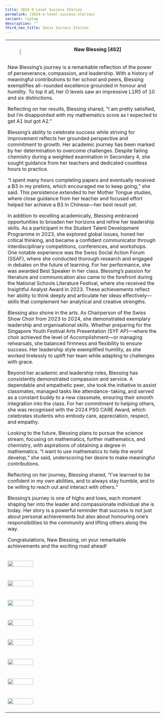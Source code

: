 ```yaml
---
title: 2024 O Level Success Stories
permalink: /2024-o-level-success-stories/
variant: tiptap
description: ""
third_nav_title: Swiss Success Stories
---
```

<table style="minWidth: 50px">
<colgroup>
<col>
<col>
</colgroup>
<tbody>
<tr>
<th rowspan="1" colspan="1">
<p></p>
<div class="isomer-image-wrapper">
<img style="width: 20%;" height="auto" width="100%" alt="" src="/images/Blessing.jpg">
</div>
</th>
<th rowspan="1" colspan="1">
<p></p>
<p></p>
<p></p>
<p></p>
<p></p>
<p></p>
<p></p>
<p></p>
<p><strong>Naw Blessing [4S2]</strong>
</p>
</th>
</tr>
<tr>
<td rowspan="1" colspan="2">
<p>Naw Blessing’s journey is a remarkable reflection of the power of perseverance,
compassion, and leadership. With a history of meaningful contributions
to her school and peers, Blessing exemplifies all-rounded excellence grounded
in honour and humility. To top it all, her O levels saw an impressive L1R5
of 10 and six distinctions.</p>
<p>Reflecting on her results, Blessing shared, "I am pretty satisfied, but
I’m disappointed with my mathematics score as I expected to get A1 but
got A2."</p>
<p>Blessing’s ability to celebrate success while striving for improvement
reflects her grounded perspective and commitment to growth. Her academic
journey has been marked by her determination to overcome challenges. Despite
failing chemistry during a weighted examination in Secondary 4, she sought
guidance from her teachers and dedicated countless hours to practice.</p>
<p>“I spent many hours completing papers and eventually received a B3 in
my prelims, which encouraged me to keep going,” she said. This persistence
extended to her Mother Tongue studies, where close guidance from her teacher
and focused effort helped her achieve a B3 in Chinese—her best result yet.</p>
<p>In addition to excelling academically, Blessing embraced opportunities
to broaden her horizons and refine her leadership skills. As a participant
in the Student Talent Development Programme in 2023, she explored global
issues, honed her critical thinking, and became a confident communicator
through interdisciplinary competitions, conferences, and workshops. One
notable experience was the Swiss Social Action Forum (SSAF), where she
conducted thorough research and engaged in debates on the future of learning.
For her performance, she was awarded Best Speaker in her class. Blessing’s
passion for literature and communication also came to the forefront during
the National Schools Literature Festival, where she received the Insightful
Analyst Award in 2023. These achievements reflect her ability to think
deeply and articulate her ideas effectively—skills that complement her
analytical and creative strengths.</p>
<p>Blessing also shone in the arts. As Chairperson of the Swiss Show Choir
from 2023 to 2024, she demonstrated exemplary leadership and organisational
skills. Whether preparing for the Singapore Youth Festival Arts Presentation
(SYF AP)—where the choir achieved the level of Accomplishment—or managing
rehearsals, she balanced firmness and flexibility to ensure success. Her
leadership style exemplified humility, as she worked tirelessly to uplift
her team while adapting to challenges with grace.</p>
<p>Beyond her academic and leadership roles, Blessing has consistently demonstrated
compassion and service. A dependable and empathetic peer, she took the
initiative to assist classmates, managed tasks like attendance-taking,
and served as a constant buddy to a new classmate, ensuring their smooth
integration into the class. For her commitment to helping others, she was
recognised with the 2024 PSG CARE Award, which celebrates students who
embody care, appreciation, respect, and empathy.</p>
<p>Looking to the future, Blessing plans to pursue the science stream, focusing
on mathematics, further mathematics, and chemistry, with aspirations of
obtaining a degree in mathematics. “I want to use mathematics to help the
world develop,” she said, underscoring her desire to make meaningful contributions.</p>
<p>Reflecting on her journey, Blessing shared, “I’ve learned to be confident
in my own abilities, and to always stay humble, and to be willing to reach
out and interact with others.”</p>
<p>Blessing’s journey is one of highs and lows, each moment shaping her into
the leader and compassionate individual she is today. Her story is a powerful
reminder that success is not just about personal achievements but also
about honouring one’s responsibilities to the community and lifting others
along the way.</p>
<p>Congratulations, Naw Blessing, on your remarkable achievements and the
exciting road ahead!</p>
</td>
</tr>
<tr>
<td rowspan="1" colspan="1">
<p></p>
<div class="isomer-image-wrapper">
<img style="width: 100%" height="auto" width="100%" alt="" src="/images/Firdaus.jpg">
</div>
</td>
<td rowspan="1" colspan="1">
<p></p>
</td>
</tr>
<tr>
<td rowspan="1" colspan="2">
<p></p>
</td>
</tr>
<tr>
<td rowspan="1" colspan="1">
<p></p>
<div class="isomer-image-wrapper">
<img style="width: 100%" height="auto" width="100%" alt="" src="/images/Daniel.jpg">
</div>
</td>
<td rowspan="1" colspan="1">
<p></p>
</td>
</tr>
<tr>
<td rowspan="1" colspan="2">
<p></p>
</td>
</tr>
<tr>
<td rowspan="1" colspan="1">
<p></p>
<div class="isomer-image-wrapper">
<img style="width: 100%" height="auto" width="100%" alt="" src="/images/Raidu.jpg">
</div>
</td>
<td rowspan="1" colspan="1">
<p></p>
</td>
</tr>
<tr>
<td rowspan="1" colspan="2">
<p></p>
</td>
</tr>
<tr>
<td rowspan="1" colspan="1">
<p></p>
<div class="isomer-image-wrapper">
<img style="width: 100%" height="auto" width="100%" alt="" src="/images/Weiqi.jpg">
</div>
</td>
<td rowspan="1" colspan="1">
<p></p>
</td>
</tr>
<tr>
<td rowspan="1" colspan="2">
<p></p>
</td>
</tr>
<tr>
<td rowspan="1" colspan="1">
<p></p>
<div class="isomer-image-wrapper">
<img style="width: 100%" height="auto" width="100%" alt="" src="/images/Alby.jpg">
</div>
</td>
<td rowspan="1" colspan="1">
<p></p>
</td>
</tr>
<tr>
<td rowspan="1" colspan="2">
<p></p>
</td>
</tr>
<tr>
<td rowspan="1" colspan="1">
<p></p>
<div class="isomer-image-wrapper">
<img style="width: 100%" height="auto" width="100%" alt="" src="/images/Sheryl.jpg">
</div>
</td>
<td rowspan="1" colspan="1">
<p></p>
</td>
</tr>
<tr>
<td rowspan="1" colspan="2">
<p></p>
</td>
</tr>
<tr>
<td rowspan="1" colspan="1">
<p></p>
<div class="isomer-image-wrapper">
<img style="width: 100%" height="auto" width="100%" alt="" src="/images/Vinzel.jpg">
</div>
</td>
<td rowspan="1" colspan="1">
<p></p>
</td>
</tr>
<tr>
<td rowspan="1" colspan="2">
<p></p>
</td>
</tr>
<tr>
<td rowspan="1" colspan="1">
<p></p>
<div class="isomer-image-wrapper">
<img style="width: 100%" height="auto" width="100%" alt="" src="/images/Easter.jpg">
</div>
</td>
<td rowspan="1" colspan="1">
<p></p>
</td>
</tr>
<tr>
<td rowspan="1" colspan="2">
<p></p>
</td>
</tr>
</tbody>
</table>
<p></p>